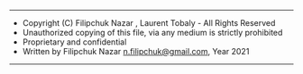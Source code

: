 ---

 * Copyright (C)  Filipchuk Nazar , Laurent Tobaly - All Rights Reserved
 * Unauthorized copying of this file, via any medium is strictly prohibited
 * Proprietary and confidential
 * Written by Filipchuk Nazar <n.filipchuk@gmail.com>, Year 2021
 ---